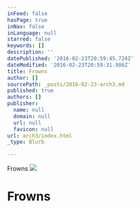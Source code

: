 ```yaml
---
inFeed: false
hasPage: true
inNav: false
inLanguage: null
starred: false
keywords: []
description: ''
datePublished: '2016-02-23T20:59:45.724Z'
dateModified: '2016-02-23T20:59:31.986Z'
title: Frowns
author: []
sourcePath: _posts/2016-02-23-arch3.md
published: true
authors: []
publisher:
  name: null
  domain: null
  url: null
  favicon: null
url: arch3/index.html
_type: Blurb

---
```

Frowns
![](https://s3-us-west-2.amazonaws.com/the-grid-img/p/996cfc57d3492ba3980244ea03274ab9d5fd8888.jpg)

# Frowns